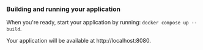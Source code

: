 ### Building and running your application

When you're ready, start your application by running:
`docker compose up --build`.

Your application will be available at http://localhost:8080. 

